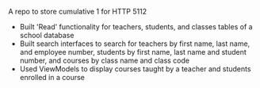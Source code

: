 A repo to store cumulative 1 for HTTP 5112

- Built 'Read' functionality for teachers, students, and classes tables of a school database
- Built search interfaces to search for teachers by first name, last name, and employee number, students by first name, last name and student number, and courses by class name and class code
- Used ViewModels to display courses taught by a teacher and students enrolled in a course
